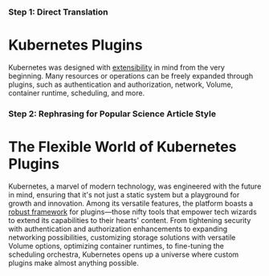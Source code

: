 ### Step 1: Direct Translation

# Kubernetes Plugins

Kubernetes was designed with [extensibility](https://kubernetes.io/docs/concepts/overview/extending/) in mind from the very beginning. Many resources or operations can be freely expanded through plugins, such as authentication and authorization, network, Volume, container runtime, scheduling, and more.

### Step 2: Rephrasing for Popular Science Article Style

# The Flexible World of Kubernetes Plugins

Kubernetes, a marvel of modern technology, was engineered with the future in mind, ensuring that it's not just a static system but a playground for growth and innovation. Among its versatile features, the platform boasts a [robust framework](https://kubernetes.io/docs/concepts/overview/extending/) for plugins—those nifty tools that empower tech wizards to extend its capabilities to their hearts' content. From tightening security with authentication and authorization enhancements to expanding networking possibilities, customizing storage solutions with versatile Volume options, optimizing container runtimes, to fine-tuning the scheduling orchestra, Kubernetes opens up a universe where custom plugins make almost anything possible.